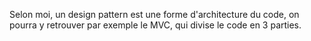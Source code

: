 Selon moi, un design pattern est une forme d'architecture du code, on pourra y retrouver par exemple le MVC, qui divise le code
en 3 parties.
